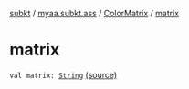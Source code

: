 [subkt](../../index.md) / [myaa.subkt.ass](../index.md) / [ColorMatrix](index.md) / [matrix](./matrix.md)

# matrix

`val matrix: `[`String`](https://kotlinlang.org/api/latest/jvm/stdlib/kotlin/-string/index.html) [(source)](https://github.com/Myaamori/SubKt/blob/0.1.19/src/main/kotlin/myaa/subkt/ass/parser.kt#L719)